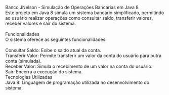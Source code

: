 Banco JNelson - Simulação de Operações Bancárias em Java 8</br>
Este projeto em Java 8 simula um sistema bancário simplificado, permitindo ao usuário realizar operações como consultar saldo, transferir valores, receber valores e sair do sistema.</br>
</br>
Funcionalidades</br>
O sistema oferece as seguintes funcionalidades:</br>
</br>
Consultar Saldo: Exibe o saldo atual da conta.</br>
Transferir Valor: Permite transferir um valor da conta do usuário para outra conta (simulada).</br>
Receber Valor: Simula o recebimento de um valor na conta do usuário.</br>
Sair: Encerra a execução do sistema.</br>
Tecnologias Utilizadas</br>
Java 8: Linguagem de programação utilizada no desenvolvimento do sistema.
